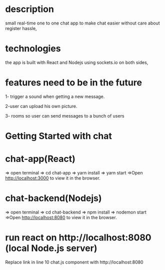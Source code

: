 # description

small real-time one to one chat app to make chat easier without care about register hassle,

# technologies

the app is built with React and Nodejs using sockets.io on both sides,

# features need to be in the future

1- trigger a sound when getting a new message.

2-user can upload his own picture.

3- rooms so user can send messages to a bunch of users

# Getting Started with chat

# chat-app(React)

=> open terminal
=> cd chat-app
=> yarn install
=> yarn start
=>Open [http://localhost:3000](http://localhost:3000) to view it in the browser.

# chat-backend(Nodejs)

=> open terminal
=> cd chat-backend
=> npm install
=> nodemon start
=>Open [http://localhost:8080](http://localhost:8080) to view it in the browser.

# run react on http://localhost:8080 (local Node.js server)

Replace link in line 10 chat.js component with http://localhost:8080
